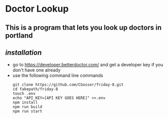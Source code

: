 # Doctor Lookup

## This is a program that lets you look up doctors in portland

## _installation_
  * go to https://developer.betterdoctor.com/ and get a developer key if you don't have one already
  * use the following command line commands
    ```
    git clone https://github.com/CGosser/friday-8.git
    cd fakepath/friday-8
    touch .env
    echo "API_KEY=[API KEY GOES HERE]" >>.env
    npm install
    npm run build
    npm run start
    ```
